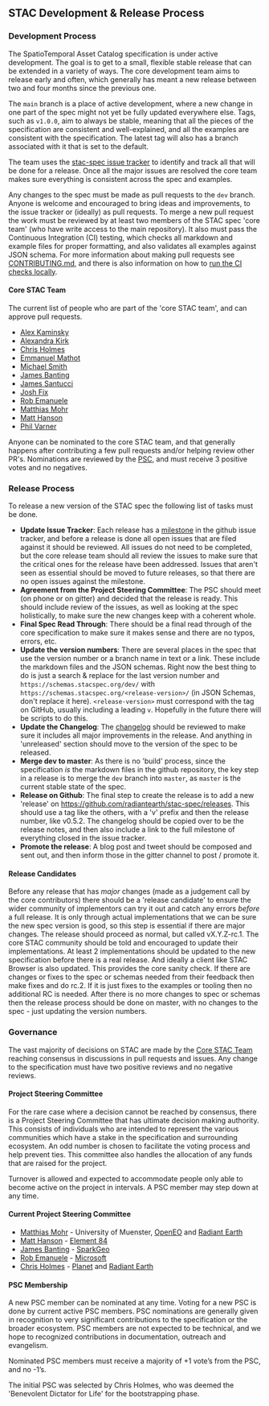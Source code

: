 ## STAC Development & Release Process

### Development Process

The SpatioTemporal Asset Catalog specification is under active development. The goal is to get to a small, flexible stable
release that can be extended in a variety of ways. The core development team aims to release early and often, which generally
has meant a new release between two and four months since the previous one.

The `main` branch is a place of active development,
where a new change in one part of the spec might not yet be fully updated everywhere else. 
Tags, such as `v1.0.0`, aim to always be stable, meaning that all the pieces of the specification
are consistent and well-explained, and all the examples are consistent with the specification. The
latest tag will also has a branch associated with it that is set to the default.

The team uses the 
[stac-spec issue tracker](https://github.com/radiantearth/stac-spec/issues) to identify and track all that will be done for 
a release. Once all the major issues are resolved the core team makes sure everything is consistent across the spec and
examples.

Any changes to the spec must be made as pull requests to the `dev` branch. Anyone is welcome and encouraged to bring ideas
and improvements, to the issue tracker or (ideally) as pull requests. To merge a new pull request the work must be reviewed
by at least two members of the STAC spec 'core team' (who have write access to the main repository). It also must pass the
Continuous Integration (CI) testing, which checks all markdown and example files for proper formatting, and also validates all
examples against JSON schema. For more information about making pull requests see [CONTRIBUTING.md](CONTRIBUTING.md), 
and there is also information on how to [run the CI checks locally](CONTRIBUTING.md#check-files).

#### Core STAC Team

The current list of people who are part of the 'core STAC team', and can approve pull requests.

- [Alex Kaminsky](https://github.com/alkamin)
- [Alexandra Kirk](https://github.com/anayeaye)
- [Chris Holmes](http://github.com/cholmes)
- [Emmanuel Mathot](https://github.com/emmanuelmathot)
- [Michael Smith](https://github.com/hgs-msmith)
- [James Banting](https://github.com/jbants)
- [James Santucci](https://github.com/jisantuc)
- [Josh Fix](https://github.com/joshfix)
- [Rob Emanuele](https://github.com/lossyrob)
- [Matthias Mohr](https://github.com/m-mohr)
- [Matt Hanson](https://github.com/matthewhanson)
- [Phil Varner](https://github.com/philvarner)

Anyone can be nominated to the core STAC team, and that generally happens after contributing a few pull requests
and/or helping review other PR's. Nominations are reviewed by the [PSC](#project-steering-committee), and must receive
3 positive votes and no negatives.

### Release Process

To release a new version of the STAC spec the following list of tasks must be done. 

- **Update Issue Tracker**: Each release has a [milestone](https://github.com/radiantearth/stac-spec/milestones) in the github 
issue tracker, and before a release is done all open issues that are filed against it should be reviewed. All issues do not 
need to be completed, but the core release team should all review the issues to make sure that the critical ones for the 
release have been addressed. Issues that aren't seen as essential should be moved to future releases, so that there are no
open issues against the milestone.
- **Agreement from the Project Steering Committee**: The PSC should meet (on phone or on gitter) and decided that the release is ready.
This should include review of the issues, as well as looking at the spec holistically, to make sure the new changes keep
with a coherent whole.
- **Final Spec Read Through**: There should be a final read through of the core specification to make sure it makes sense
and there are no typos, errors, etc.
- **Update the version numbers**: There are several places in the spec that use the version number or a branch name in text
or a link. These include the markdown files and the JSON schemas. Right now the best thing to do is just a search & replace
for the last version number and `https://schemas.stacspec.org/dev/` with `https://schemas.stacspec.org/<release-version>/`
(in JSON Schemas, don't replace it here). `<release-version>` must correspond with the tag on GitHub, usually including a leading `v`.
Hopefully in the future there will be scripts to do this. 
- **Update the Changelog**: The [changelog](CHANGELOG.md) should be reviewed to make sure it includes all major improvements
in the release. And anything in 'unreleased' section should move to the version of the spec to be released.
- **Merge dev to master**: As there is no 'build' process, since the specification *is* the markdown files in the github
repository, the key step in a release is to merge the `dev` branch into `master`, as `master` is the current stable state 
of the spec.
- **Release on Github**: The final step to create the release is to add a new 'release' on 
<https://github.com/radiantearth/stac-spec/releases>. This should use a tag like the others, with a 'v' prefix and then the 
release number, like v0.5.2. The changelog should be copied over to be the release notes, and then also include a link to 
the full milestone of everything closed in the issue tracker.
- **Promote the release**: A blog post and tweet should be composed and sent out, and then inform those in the gitter channel
to post / promote it.

#### Release Candidates

Before any release that has *major* changes (made as a judgement call by the core contributors) there should be a 'release 
candidate' to ensure the wider community of implementors can try it out
and catch any errors *before* a full release. It is only through actual implementations that we can be sure the new spec
version is good, so this step is essential if there are major changes. The release should proceed as normal, but called
vX.Y.Z-rc.1. The core STAC community should be told and encouraged to update their implementations. At least 2 implementations
should be updated to the new specification before there is a real release. And ideally a client like STAC Browser is also 
updated. This provides the core sanity check. If there are changes or fixes to the spec or 
schemas needed from their feedback then make fixes and do rc.2. If it is just fixes to the examples or tooling then no 
additional RC is needed. After there is no more changes to spec or schemas then the release process should be done on master,
with no changes to the spec - just updating the version numbers.

### Governance 

The vast majority of decisions on STAC are made by the [Core STAC Team](#core-stac-team) reaching consensus in
discussions in pull requests and issues. Any change to the specification must have two positive reviews and no negative
reviews. 

#### Project Steering Committee

For the rare case where a decision cannot be reached by consensus, there is a Project Steering Committee that has ultimate
decision making authority. This consists of individuals who are intended to represent the various communities which have a 
stake in the specification and surrounding ecosystem. An odd number is chosen to facilitate the voting process and help prevent ties.
This committee also handles the allocation of any funds that are raised for the project.

Turnover is allowed and expected to accommodate people only able to become active on the project in intervals.
A PSC member may step down at any time.

#### Current Project Steering Committee

- [Matthias Mohr](https://github.com/m-mohr) - University of Muenster, [OpenEO](https://openeo.org/) and [Radiant Earth](https://www.radiant.earth/)
- [Matt Hanson](https://github.com/matthewhanson) - [Element 84](https://www.element84.com/)
- [James Banting](https://github.com/jbants) - [SparkGeo](https://sparkgeo.com/)
- [Rob Emanuele](https://github.com/lossyrob) - [Microsoft](https://microsoft.com/)
- [Chris Holmes](https://github.com/cholmes) - [Planet](https://planet.com) and [Radiant Earth](https://www.radiant.earth/)

#### PSC Membership

A new PSC member can be nominated at any time. Voting for a new PSC is done by current active PSC members. PSC nominations are 
generally given in recognition to very significant contributions to the specification or the broader ecosystem. PSC members
are not expected to be technical, and we hope to recognized contributions in documentation, outreach and evangelism. 

Nominated PSC members must receive a majority of +1 vote’s from the PSC, and no -1’s.

The initial PSC was selected by Chris Holmes, who was deemed the 'Benevolent Dictator for Life' for the bootstrapping phase.
